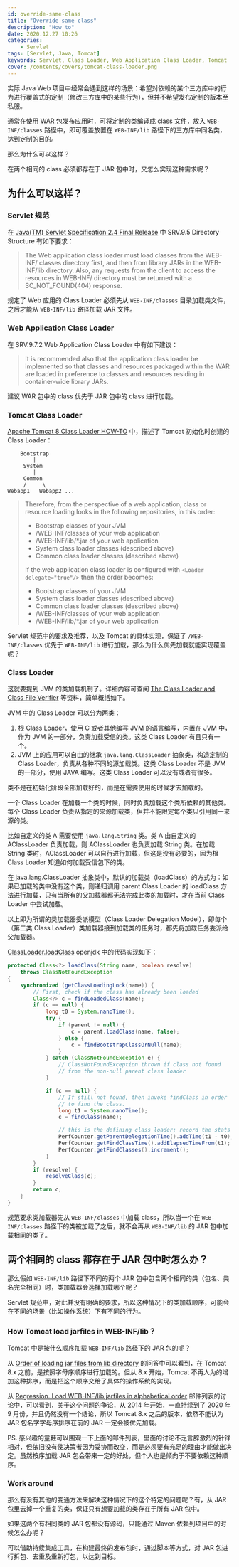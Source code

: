 ```yaml
---
id: override-same-class
title: "Override same class"
description: "How to"
date: 2020.12.27 10:26
categories:
    - Servlet
tags: [Servlet, Java, Tomcat]
keywords: Servlet, Class Loader, Web Application Class Loader, Tomcat
cover: /contents/covers/tomcat-class-loader.png
---
```


实际 Java Web 项目中经常会遇到这样的场景：希望对依赖的某个三方库中的行为进行覆盖式的定制（修改三方库中的某些行为），但并不希望发布定制的版本至私服。

通常在使用 WAR 包发布应用时，可将定制的类编译成 class 文件，放入 `WEB-INF/classes` 路径中，即可覆盖放置在 `WEB-INF/lib` 路径下的三方库中同名类，达到定制的目的。

那么为什么可以这样？

在两个相同的 class 必须都存在于 JAR 包中时，又怎么实现这种需求呢？

## 为什么可以这样？

### Servlet 规范

在 [Java(TM) Servlet Specification 2.4 Final Release][servlet-2.4] 中 SRV.9.5 Directory Structure 有如下要求：

> The Web application class loader must load classes from the WEB-INF/ classes
directory first, and then from library JARs in the WEB-INF/lib directory. Also, any
requests from the client to access the resources in WEB-INF/ directory must be
returned with a SC_NOT_FOUND(404) response.

规定了 Web 应用的 Class Loader 必须先从 `WEB-INF/classes` 目录加载类文件，之后才能从 `WEB-INF/lib` 路径加载 JAR 文件。

### Web Application Class Loader

在 SRV.9.7.2 Web Application Class Loader 中有如下建议：

> It is recommended also that the application class loader be implemented so
that classes and resources packaged within the WAR are loaded in preference to
classes and resources residing in container-wide library JARs.

建议 WAR 包中的 class 优先于 JAR 包中的 class 进行加载。

### Tomcat Class Loader

[Apache Tomcat 8 Class Loader HOW-TO][class-loader-how-to] 中，描述了 Tomcat 初始化时创建的 Class Loader：

```text
    Bootstrap
        |
     System
        |
     Common
     /     \
Webapp1   Webapp2 ...
```

> Therefore, from the perspective of a web application, class or resource loading looks in the following repositories, in this order:
>
> * Bootstrap classes of your JVM
> * /WEB-INF/classes of your web application
> * /WEB-INF/lib/*.jar of your web application
> * System class loader classes (described above)
> * Common class loader classes (described above)
>
> If the web application class loader is configured with `<Loader delegate="true"/>` then the order becomes:
>
> * Bootstrap classes of your JVM
> * System class loader classes (described above)
> * Common class loader classes (described above)
> * /WEB-INF/classes of your web application
> * /WEB-INF/lib/*.jar of your web application

Servlet 规范中的要求及推荐，以及 Tomcat 的具体实现，保证了 `/WEB-INF/classes` 优先于 `WEB-INF/lib` 进行加载，那么为什么优先加载就能实现覆盖呢？

### Class Loader

这就要提到 JVM 的类加载机制了。详细内容可查阅 [The Class Loader and Class File Verifier](class-loader) 等资料，简单概括如下。

JVM 中的 Class Loader 可以分为两类：

1. 根 Class Loader，使用 C 或者其他编写 JVM 的语言编写，内置在 JVM 中，作为 JVM 的一部分，负责加载受信的类。这类 Class Loader 有且只有一个。
1. JVM 上的应用可以自由的继承 `java.lang.ClassLoader` 抽象类，构造定制的 Class Loader，负责从各种不同的源加载类。这类 Class Loader 不是 JVM 的一部分，使用 JAVA 编写。这类 Class Loader 可以没有或者有很多。

类不是在初始化阶段全部加载好的，而是在需要使用的时候才去加载的。

一个 Class Loader 在加载一个类的时候，同时负责加载这个类所依赖的其他类。每个 Class Loader 负责从指定的来源加载类，但并不能限定每个类只引用同一来源的类。

比如自定义的类 A 需要使用 `java.lang.String` 类。类 A 由自定义的 AClassLoader 负责加载，则 AClassLoader 也负责加载 String 类。在加载 String 类时，AClassLoader 可以自行进行加载，但这是没有必要的，因为根 Class Loader 知道如何加载受信包下的类。

在 java.lang.ClassLoader 抽象类中，默认的加载类（loadClass）的方式为：如果已加载的类中没有这个类，则递归调用 parent Class Loader 的 loadClass 方法进行加载，只有当所有的父加载器都无法完成此类的加载时，才在当前 Class Loader 中尝试加载。

以上即为所谓的类加载器委派模型（Class Loader Delegation Model），即每个（第二类 Class Loader）类加载器接到加载类的任务时，都先将加载任务委派给父加载器。

[ClassLoader.loadClass][load-class] openjdk 中的代码实现如下：
```JAVA
protected Class<?> loadClass(String name, boolean resolve)
    throws ClassNotFoundException
{
    synchronized (getClassLoadingLock(name)) {
        // First, check if the class has already been loaded
        Class<?> c = findLoadedClass(name);
        if (c == null) {
            long t0 = System.nanoTime();
            try {
                if (parent != null) {
                    c = parent.loadClass(name, false);
                } else {
                    c = findBootstrapClassOrNull(name);
                }
            } catch (ClassNotFoundException e) {
                // ClassNotFoundException thrown if class not found
                // from the non-null parent class loader
            }

            if (c == null) {
                // If still not found, then invoke findClass in order
                // to find the class.
                long t1 = System.nanoTime();
                c = findClass(name);

                // this is the defining class loader; record the stats
                PerfCounter.getParentDelegationTime().addTime(t1 - t0);
                PerfCounter.getFindClassTime().addElapsedTimeFrom(t1);
                PerfCounter.getFindClasses().increment();
            }
        }
        if (resolve) {
            resolveClass(c);
        }
        return c;
    }
}
```

规范要求类加载器先从 `WEB-INF/classes` 中加载 class，所以当一个在 `WEB-INF/classes` 路径下的类被加载了之后，就不会再从 `WEB-INF/lib` 的 JAR 包中加载相同的类了。

## 两个相同的 class 都存在于 JAR 包中时怎么办？

那么假如 `WEB-INF/lib` 路径下不同的两个 JAR 包中包含两个相同的类（包名、类名完全相同）时，类加载器会选择加载哪个呢？

Servlet 规范中，对此并没有明确的要求，所以这种情况下的类加载顺序，可能会在不同的场景（比如操作系统）下有不同的行为。

### How Tomcat load jarfiles in WEB-INF/lib？

Tomcat 中是按什么顺序加载 `WEB-INF/lib` 路径下的 JAR 包的呢？

从 [Order of loading jar files from lib directory][order-from-lib] 的问答中可以看到，在 Tomcat 8.x 之前，是按照字母序顺序进行加载的。但从 8.x 开始，Tomcat 不再人为的增加这种排序，而是把这个顺序交给了具体的操作系统的实现。

从 [Regression. Load WEB-INF/lib jarfiles in alphabetical order][alphabetical-order] 邮件列表的讨论中，可以看到，关于这个问题的争论，从 2014 年开始，一直持续到了 2020 年 9 月份，并且仍然没有一个结论，所以 Tomcat 8.x 之后的版本，依然不能认为 JAR 包名字字母序排序在前的 JAR 一定会被优先加载。

PS. 感兴趣的童鞋可以围观一下上面的邮件列表，里面的讨论不乏言辞激烈的针锋相对，但依旧没有使决策者因为妥协而改变，而是必须要有充足的理由才能做出决定。虽然按序加载 JAR 包会带来一定的好处，但个人也是倾向于不要依赖这种顺序。

### Work around

那么有没有其他的变通方法来解决这种情况下的这个特定的问题呢？有，从 JAR 包里去掉一个重复的类，保证只有想要加载的类存在于所有 JAR 包中。

如果这两个有相同类的 JAR 包都没有源码，只能通过 Maven 依赖到项目中的时候怎么办呢？

可以借助持续集成工具，在构建最终的发布包时，通过脚本等方式，对 JAR 包进行拆包、去重及重新打包，以达到目标。

[class-loader]:http://medialab.di.unipi.it/web/doc/JNetSec/jns_ch5.htm
[class-loader-how-to]:http://tomcat.apache.org/tomcat-8.0-doc/class-loader-howto.html
[servlet-2.4]:https://download.oracle.com/otndocs/jcp/servlet-2.4-fr-spec-oth-JSpec/
[load-class]:https://github.com/openjdk/jdk/blob/master/src/java.base/share/classes/java/lang/ClassLoader.java#L563
[alphabetical-order]:https://bz.apache.org/bugzilla/show_bug.cgi?id=57129
[order-from-lib]:https://stackoverflow.com/questions/5474765/order-of-loading-jar-files-from-lib-directory
